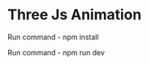 <!-- Three js  -->
<h1>Three Js Animation</h1>
<p>Run command - npm install </p>
<p>Run command - npm run dev </p>